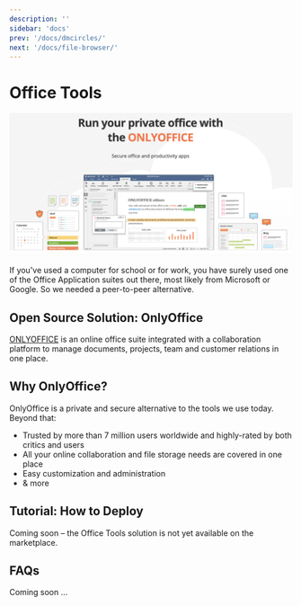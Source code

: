```yaml
---
description: ''
sidebar: 'docs'
prev: '/docs/dmcircles/'
next: '/docs/file-browser/'
---
```


# Office Tools

![](./img/onlyoffice.png)

If you've used a computer for school or for work, you have surely used one of the Office Application suites out there, most likely from Microsoft or Google. So we needed a peer-to-peer alternative.

## Open Source Solution: OnlyOffice

[ONLYOFFICE](https://www.onlyoffice.com/) is an online office suite integrated with a collaboration platform to manage documents, projects, team and customer relations in one place.

## Why OnlyOffice?

OnlyOffice is a private and secure alternative to the tools we use today. Beyond that:

- Trusted by more than 7 million users worldwide and highly-rated by both critics and users
- All your online collaboration and file storage needs are covered in one place
- Easy customization and administration
- & more

## Tutorial: How to Deploy

Coming soon – the Office Tools solution is not yet available on the marketplace.

## FAQs

Coming soon ...

<!---

![](./img/office_word.png)

### A brief overview of "Office"

- The term "Office" refers to a family of software which allows people to create documents, spreadsheets and presentations. The term was introduced by Bill Gates on August 1, 1988, at COMDEX in Las Vegas. Initially a marketing term for an office suite (bundled set of productivity applications), the first version of Office contained Microsoft Word, Microsoft Excel, and Microsoft PowerPoint. Over the years, Office applications have grown substantially closer with shared features such as a common spell checker, OLE data integration, and Visual Basic for Applications scripting language. 

- Microsoft also positions Office as a development platform for line-of-business software under the Office Business Applications brand. On July 10, 2012, Softpedia reported that Office was being used by over a billion people worldwide.

- Office (Microsoft) has been very successful to become the standard for people, students, and businesses to create and collaborate on documents. Over the years the office product suite moved from a local install to an online version (Office 365) and a number of other products have come to market to challenge that leading position (the Google Docs suite being the largest competitor).